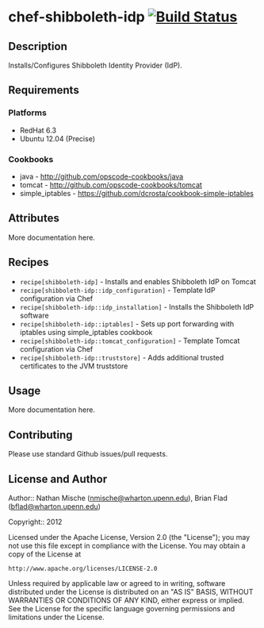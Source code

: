 # chef-shibboleth-idp [![Build Status](https://secure.travis-ci.org/wharton/chef-shibboleth-idp.png?branch=master)](http://travis-ci.org/wharton/chef-shibboleth-idp)

## Description

Installs/Configures Shibboleth Identity Provider (IdP).

## Requirements

### Platforms

* RedHat 6.3
* Ubuntu 12.04 (Precise)

### Cookbooks

* java - http://github.com/opscode-cookbooks/java
* tomcat -  http://github.com/opscode-cookbooks/tomcat
* simple_iptables - https://github.com/dcrosta/cookbook-simple-iptables

## Attributes

More documentation here.

## Recipes

* `recipe[shibboleth-idp]` - Installs and enables Shibboleth IdP on Tomcat
* `recipe[shibboleth-idp::idp_configuration]` - Template IdP configuration via Chef
* `recipe[shibboleth-idp::idp_installation]` - Installs the Shibboleth IdP software
* `recipe[shibboleth-idp::iptables]` - Sets up port forwarding with iptables using simple_iptables cookbook
* `recipe[shibboleth-idp::tomcat_configuration]` - Template Tomcat configuration via Chef
* `recipe[shibboleth-idp::truststore]` - Adds additional trusted certificates to the JVM truststore

## Usage

More documentation here.

## Contributing

Please use standard Github issues/pull requests.

## License and Author
      
Author:: Nathan Mische (<nmische@wharton.upenn.edu>), Brian Flad (<bflad@wharton.upenn.edu>)

Copyright:: 2012

Licensed under the Apache License, Version 2.0 (the "License");
you may not use this file except in compliance with the License.
You may obtain a copy of the License at

    http://www.apache.org/licenses/LICENSE-2.0

Unless required by applicable law or agreed to in writing, software
distributed under the License is distributed on an "AS IS" BASIS,
WITHOUT WARRANTIES OR CONDITIONS OF ANY KIND, either express or implied.
See the License for the specific language governing permissions and
limitations under the License.